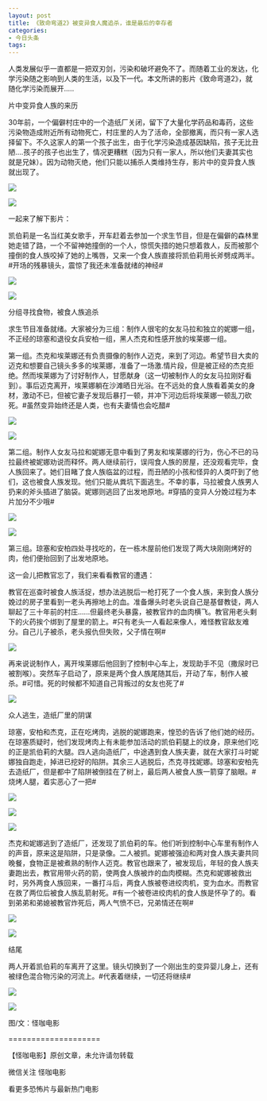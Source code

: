 ```yaml
---
layout: post
title: 《致命弯道2》被变异食人魔追杀，谁是最后的幸存者
categories:
- 今日头条
tags:
---
```

人类发展似乎一直都是一把双刃剑，污染和破坏避免不了。而随着工业的发达，化学污染随之影响到人类的生活，以及下一代。本文所讲的影片《致命弯道2》，就随化学污染而展开.....

片中变异食人族的来历

30年前，一个偏僻村庄中的一个造纸厂关闭，留下了大量化学药品和毒药，这些污染物造成附近所有动物死亡，村庄里的人为了活命，全部撤离，而只有一家人选择留下。不久这家人的第一个孩子出生，由于化学污染造成基因缺陷，孩子无比丑陋....孩子的孩子也出生了，情况更糟糕（因为只有一家人，所以他们夫妻其实也就是兄妹）。因为动物灭绝，他们只能以捕杀人类维持生存，影片中的变异食人族就出现了。

![](http://p3.pstatp.com/large/b0e000267de26da27b0)

![](http://p3.pstatp.com/large/b0a0001ab0d8c45587b)

一起来了解下影片：

凯伯莉是一名当红美女歌手，开车赶着去参加一个求生节目，但是在偏僻的森林里她走错了路，一个不留神她撞倒的一个人，惊慌失措的她只想着救人，反而被那个撞倒的食人族咬掉了她的上嘴唇，又来一个食人族直接将凯伯莉用长斧劈成两半。#开场的残暴镜头，震惊了我还未准备就绪的神经#

![](http://p1.pstatp.com/large/b0a0001ab0e3885a741)

![](http://p3.pstatp.com/large/b0d000269c396db0a47)

分组寻找食物，被食人族追杀

求生节目准备就绪。大家被分为三组：制作人很宅的女友马拉和独立的妮娜一组，不正经的琼塞和退役女兵安柏一组，黑人杰克和性感开放的埃莱娜一组。

第一组。杰克和埃莱娜还有负责摄像的制作人迈克，来到了河边。希望节目大卖的迈克和想要自己镜头多多的埃莱娜，准备了一场激.情片段，但是被正经的杰克拒绝。然而埃莱娜为了讨好制作人，甘愿献身（这一切被制作人的女友马拉刚好看到）。事后迈克离开，埃莱娜躺在沙滩晒日光浴。在不远处的食人族看着美女的身材，激动不已，但被它妻子发现后暴打一顿，并冲下河边后将埃莱娜一顿乱刀砍死。#虽然变异始终还是人类，也有夫妻情也会吃醋#

![](http://p3.pstatp.com/large/b0d000269c4e4c75e97)

![](http://p3.pstatp.com/large/b0e00026687f164b021)

第二组。制作人女友马拉和妮娜无意中看到了男友和埃莱娜的行为，伤心不已的马拉最终被妮娜劝说而释怀。两人继续前行，误闯食人族的房屋，还没观看完毕，食人族回来了。她们目睹了食人族临盆的过程，而丑陋的小孩和怪异的人类吓到了他们，这也被食人族发现。他们只能从粪坑下面逃生。不幸的事，马拉被食人族男人扔来的斧头插进了脑袋。妮娜则逃回了出发地原地。#穿插的变异人分娩过程为本片加分不少哦#

![](http://p3.pstatp.com/large/b0e000266880f13ad34)

![](http://p2.pstatp.com/large/b0c000267e7cf65f54f)

第三组。琼塞和安柏四处寻找吃的，在一栋木屋前他们发现了两大块刚刚烤好的肉，他们便抬回到了出发地原地。

这一会儿把教官忘了，我们来看看教官的遭遇：

教官在巡查时被食人族活捉，想办法逃脱后一枪打死了一个食人族，来到食人族分娩过的房子里看到一老头再擦地上的血。准备爆头时老头说自己是基督教徒，两人聊起了三十年前的村庄......但最终老头暴露，被教官炸的血肉横飞。教官用老头剩下的火药挨个绑到了屋里的箭上。#只有老头一人看起来像人，难怪教官敌友难分。自己儿子被杀，老头报仇但失败，父子情在啊#

![](http://p3.pstatp.com/large/ac70005689c41aed3fa)

再来说说制作人，离开埃莱娜后他回到了控制中心车上，发现助手不见（撒尿时已被割喉）。突然车子启动了，原来是两个食人族尾随其后，开动了车，制作人被杀。#可惜。死的时候都不知道自己背叛过的女友也死了#

![](http://p1.pstatp.com/large/b0c000267e8b5103679)

众人逃生，造纸厂里的阴谋

琼塞，安柏和杰克，正在吃烤肉，逃脱的妮娜跑来，惶恐的告诉了他们她的经历。在琼塞质疑时，他们发现烤肉上有未能参加活动的凯伯莉腿上的纹身，原来他们吃的正是凯伯莉的大腿。四人逃向造纸厂，中途遇到食人族夫妻，就在大家打斗时妮娜独自跑走，掉进已挖好的陷阱。其余三人逃脱后，杰克寻找妮娜。琼塞和安柏先去造纸厂，但是都中了陷阱被倒挂在了树上，最后两人被食人族一箭穿了脑眼。#烧烤人腿，着实恶心了一把#

![](http://p3.pstatp.com/large/b0c000267e9842b40d3)

![](http://p3.pstatp.com/large/b0e00026689bd80ca10)

![](http://p3.pstatp.com/large/ac80004ab3626091039)

杰克和妮娜逃到了造纸厂，还发现了凯伯莉的车。他们听到控制中心车里有制作人的声音，原来这是陷阱，只是录像。二人被抓。妮娜被强迫和两对食人族夫妻共同晚餐，食物正是被煮熟的制作人迈克。教官也跟来了，被发现后，年轻的食人族夫妻跑出去，教官用带火药的箭，使两食人族被炸的血肉模糊。杰克和妮娜被救出时，另外两食人族回来，一番打斗后，两食人族被卷进绞肉机，变为血水。而教官在救了两位后被食人族乱箭射死。#有一个被卷进绞肉机的食人族是怀孕了的。看到弟弟和弟媳被教官炸死后，两人气愤不已，兄弟情还在啊#

![](http://p1.pstatp.com/large/b0d000269c54b3783ac)

![](http://p1.pstatp.com/large/b0e0002668ad04b24a6)

结尾

两人开着凯伯莉的车离开了这里。镜头切换到了一个刚出生的变异婴儿身上，还有被绿色混合物污染的河流上。#代表着继续，一切还将继续#

![](http://p1.pstatp.com/large/ac80004ab37bb9617f7)

![](http://p9.pstatp.com/large/b0d000269c6038c985e)

图/文：怪咖电影

====================

【怪咖电影】原创文章，未允许请勿转载

微信关注 怪咖电影

看更多恐怖片与最新热门电影